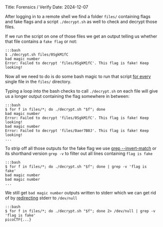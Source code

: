 Title: Forensics / Verify
Date: 2024-12-07

After logging in to a remote shell we find a folder `files/` containing flags and fake flags and a script `./decrypt.sh` as well to check and decrypt those files.

If we run the script on one of those files we get an output telling us whether that file contains a `fake flag` or not:

    :::bash
    $ ./decrypt.sh files/0SgkM1fC 
    bad magic number
    Error: Failed to decrypt 'files/0SgkM1fC'. This flag is fake! Keep looking!

Now all we need to do is do some bash magic to run that script [for every](https://www.man7.org/linux/man-pages/man1/bash.1.html#SHELL_GRAMMAR) single file in the `files/` directory.

Typing a loop into the bash checks to call `./decrypt.sh` on each file will give us a longer output containing the flag somewhere in between:

    :::bash
    $ for f in files/*; do ./decrypt.sh "$f"; done
    bad magic number
    Error: Failed to decrypt 'files/0SgkM1fC'. This flag is fake! Keep looking!
    bad magic number
    Error: Failed to decrypt 'files/0aer7B0J'. This flag is fake! Keep looking!
    ...

To strip off all those outputs for the fake flag we use [grep --invert-match](https://man7.org/linux/man-pages/man1/grep.1.html) or its shorthand version `grep -v` to filter out all lines containing `flag is fake`

    :::bash
    $ for f in files/*; do ./decrypt.sh "$f"; done | grep -v 'flag is fake'
    bad magic number
    bad magic number
    ...

We still get `bad magic number` outputs written to stderr which we can get rid of by [redirecting](https://www.man7.org/linux/man-pages/man1/bash.1.html#REDIRECTION) stderr to `/dev/null`


    :::bash
    $ for f in files/*; do ./decrypt.sh "$f"; done 2> /dev/null | grep -v 'flag is fake'
    picoCTF{...}